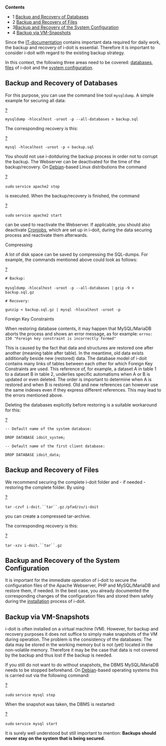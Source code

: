 **Contents**

*   1 [Backup and Recovery of Databases](#BackupandRecovery-BackupandRecoveryofDatabases)
*   2 [Backup and Recovery of Files](#BackupandRecovery-BackupandRecoveryofFiles)
*   3[Backup and Recovery of the System Configuration](#BackupandRecovery-BackupandRecoveryoftheSystemConfiguration)
*   4 [Backup via VM-Snapshots](#BackupandRecovery-BackupviaVM-Snapshots)

Since the [IT-documentation](/display/en/Glossary) contains important data required for daily work, the backup and recovery of i-doit is essential. Therefore it is important to consider i-doit with regard to the existing backup strategy.

In this context, the following three areas need to be covered: [databases](/display/en/Backup+and+Recovery), [files](/display/en/Backup+and+Recovery) of i-doit and the [system configuration](/display/en/Backup+and+Recovery).

Backup and Recovery of Databases
--------------------------------

For this purpose, you can use the command line tool `mysqldump`. A simple example for securing all data:

[?](#)

`mysqldump -hlocalhost -uroot -p --all-databases > backup.sql`

The corresponding recovery is this:

[?](#)

`mysql -hlocalhost -uroot -p < backup.sql`

You should not use i-doitduring the backup process in order not to corrupt the backup. The Webserver can be deactivated for the time of the backup/recovery. On [Debian](/pages/viewpage.action?pageId=36864037)\-based Linux distributions the command

[?](#)

`sudo` `service apache2 stop`

is executed. When the backup/recovery is finished, the command  

[?](#)

`sudo` `service apache2 start`

can be used to reactivate the Webserver. If applicable, you should also deactivate [Cronjobs](/display/en/CLI), which are set up in i-doit, during the data securing process and reactivate them afterwards.

Compressing

A lot of disk space can be saved by compressing the SQL-dumps. For example, the commands mentioned above could look as follows:

[?](#)

`# Backup:`

`mysqldump -hlocalhost -uroot -p --all-databases |` `gzip` `-9 > backup.sql.gz`

`# Recovery:`

`gunzip < backup.sql.gz | mysql -hlocalhost -uroot -p`

Foreign Key Constraints

When restoring database contents, it may happen that MySQL/MariaDB aborts the process and shows an error message, as for example: `errno: 150 "Foreign key constraint is incorrectly formed"`

This is caused by the fact that data and structures are restored one after another (meaning table after table). In the meantime, old data exists additionally beside new (restored) data. The database model of i-doit contains many links of tables between each other for which Foreign Key Constraints are used. This reference of, for example, a dataset A in table 1 to a dataset B in table 2, underlies specific automatisms when A or B is updated or even deleted. The order is important to determine when A is restored and when B is restored. Old and new references can however use the same indexes even if they express different references. This may lead to the errors mentioned above.

Deleting the databases explicitly before restoring is a suitable workaround for this:

[?](#)

`-- Default name of the system database:`

`DROP DATABASE idoit_system;`

`-- Default name of the first client database:`

`DROP DATABASE idoit_data;`

Backup and Recovery of Files
----------------------------

We recommend securing the complete i-doit folder and - if needed - restoring the complete folder. By using

[?](#)

`tar` `-czvf i-doit.``tar``.gz` `/pfad/zu/i-doit`

you can create a compressed tar-archive.

The corresponding recovery is this:

[?](#)

`tar` `-xzv i-doit.``tar``.gz`

Backup and Recovery of the System Configuration
-----------------------------------------------

It is important for the immediate operation of i-doit to secure the configuration files of the Apache Webserver, PHP and MySQL/MariaDB and restore them, if needed. In the best case, you already documented the corresponding changes of the configuration files and stored them safely during the [installation](/display/en/Installation) process of i-doit.

Backup via VM-Snapshots
-----------------------

i-doit is often installed on a virtual machine (VM). However, for backup and recovery purposes it does not suffice to simply make snapshots of the VM during operation. The problem is the consistency of the databases: The data may be stored in the working memory but is not (yet) located in the non-volatile memory. Therefore it may be the case that data is not covered by the backup and thus lost if the backup is needed.

If you still do not want to do without snapshots, the DBMS MySQL/MariaDB needs to be stopped beforehand. On [Debian](/pages/viewpage.action?pageId=36864037)\-based operating systems this is carried out via the following command:

[?](#)

`sudo` `service mysql stop`

When the snapshot was taken, the DBMS is restarted:

[?](#)

`sudo` `service mysql start`

It is surely well understood but still important to mention: **Backups should never stay on the system that is being secured.**